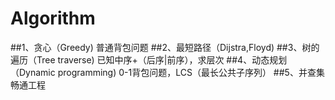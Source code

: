 # Algorithm
##1、贪心（Greedy)
  普通背包问题
##2、最短路径（Dijstra,Floyd)
##3、树的遍历（Tree traverse)
  已知中序+（后序|前序），求层次
##4、动态规划（Dynamic programming)
  0-1背包问题，LCS（最长公共子序列）
##5、并查集
  畅通工程

